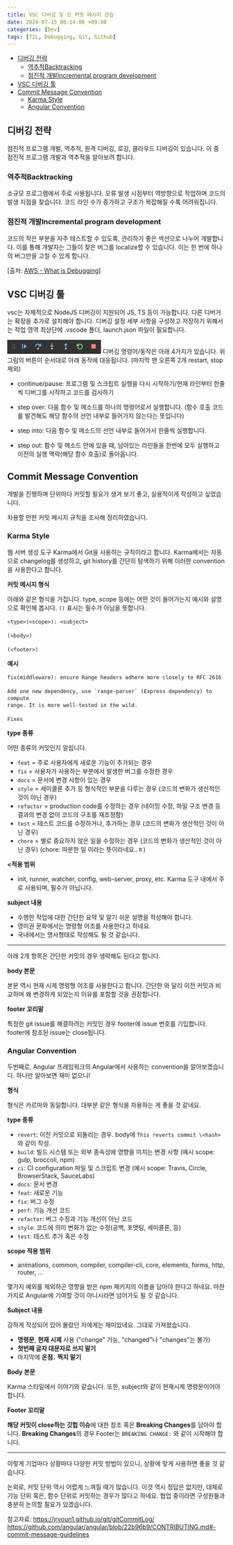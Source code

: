 ```yaml
---
title: VSC 디버깅 및 깃 커밋 메시지 관습
date: 2024-07-15 00:14:06 +09:00
categories: [Dev]
tags: [TIL, Debugging, Git, Github]
---
```


<!-- @import "[TOC]" {cmd="toc" depthFrom=1 depthTo=6 orderedList=false} -->

<!-- code_chunk_output -->

- [디버깅 전략](#디버깅-전략)
  - [역추적Backtracking](#역추적backtracking)
  - [점진적 개발Incremental program development](#점진적-개발incremental-program-development)
- [VSC 디버깅 툴](#vsc-디버깅-툴)
- [Commit Message Convention](#a-namecommitmessageconventionacommit-message-convention)
  - [Karma Style](#a-namekarmastyleakarma-style)
  - [Angular Convention](#a-nameangularconventionaangular-convention)

<!-- /code_chunk_output -->

## 디버깅 전략

점진적 프로그램 개발, 역추적, 원격 디버깅, 로깅, 클라우드 디버깅이 있습니다. 이 중 점진적 프로그램 개발과 역추적을 알아보려 합니다.

### 역추적Backtracking

소규모 프로그램에서 주로 사용됩니다. 오류 발생 시점부터 역방향으로 작업하며 코드의 발생 지점을 찾습니다. 코드 라인 수가 증가하고 구조가 복잡해질 수록 어려워집니다.

### 점진적 개발Incremental program development

코드의 작은 부분을 자주 테스트할 수 있도록, 관리하기 좋은 섹션으로 나누어 개발합니다. 이를 통해 개발자는 그들이 찾은 버그를 localize할 수 있습니다. 이는 한 번에 하나의 버그만을 고칠 수 있게 합니다.

[출처: [AWS - What is Debugging](https://aws.amazon.com/what-is/debugging/?nc1=h_ls)]

## VSC 디버깅 툴

vsc는 자체적으로 NodeJS 디버깅이 지원되어 JS, TS 등이 가능합니다. 다른 디버거는 확장을 추가로 설치해야 합니다. 디버깅 설정 세부 사항을 구성하고 저장하기 위해서는 작업 영역 최상단에 .vscode 폴더, launch.json 파일이 필요합니다.

![alt text](image.png)
디버깅 명령어/동작은 아래 4가지가 있습니다. 위 그림의 버튼이 순서대로 아래 동작에 대응됩니다. (마지막 맨 오른쪽 2개 restart, stop 제외)

- continue/pause: 프로그램 및 스크립트 실행을 다시 시작하기/현재 라인부터 한줄씩 디버그를 시작하고 코드를 검사하기
- step over: 다음 함수 및 메소드를 하나의 명령어로서 실행합니다. (함수 호출 코드를 발견해도 해당 함수의 선언 내부로 들어가지 않는다는 뜻입니다)

- step into: 다음 함수 및 메소드의 선언 내부로 들어가서 한줄씩 실행합니다.

- step out: 함수 및 메소드 안에 있을 때, 남아있는 라인들을 한번에 모두 실행하고 이전의 실행 맥락(해당 함수 호출)로 돌아옵니다.

## <a name='CommitMessageConvention'></a>Commit Message Convention

개발을 진행하며 단위마다 커밋할 필요가 생겨 보기 좋고, 실용적이게 작성하고 싶었습니다.

차용할 만한 커밋 메시지 규칙을 조사해 정리하였습니다.

### <a name='KarmaStyle'></a>Karma Style

웹 서버 생성 도구 Karma에서 Git을 사용하는 규칙이라고 합니다. Karma에서는 자동으로 changelog를 생성하고, git history를 간단히 탐색하기 위해 이러한 convention을 사용한다고 합니다.

**<a name=''></a>커밋 메시지 형식**

아래와 같은 형식을 가집니다. type, scope 등에는 어떤 것이 들어가는지 예시와 설명으로 확인해 봅시다. `()` 표시는 필수가 아님을 뜻합니다.

```
<type>(<scope>): <subject>

(<body>)

(<footer>)

```

**<a name='-1'></a>예시**

```
fix(middleware): ensure Range headers adhere more closely to RFC 2616

Add one new dependency, use `range-parser` (Express dependency) to compute
range. It is more well-tested in the wild.

Fixes
```

**<a name='type'></a>type 종류**

어떤 종류의 커밋인지 알립니다.

- `feat` = 주로 사용자에게 새로운 기능이 추가되는 경우
- `fix` = 사용자가 사용하는 부분에서 발생한 버그를 수정한 경우
- `docs` = 문서에 변경 사항이 있는 경우
- `style` = 세미콜론 추가 등 형식적인 부분을 다루는 경우 (코드의 변화가 생산적인 것이 아닌 경우)
- `refactor` = production code를 수정하는 경우 (네이밍 수정, 파일 구조 변경 등 결과의 변경 없이 코드의 구조를 재조정함)
- `test` = 테스트 코드를 수정하거나, 추가하는 경우 (코드의 변화가 생산적인 것이 아닌 경우)
- `chore` = 별로 중요하지 않은 일을 수정하는 경우 (코드의 변화가 생산적인 것이 아닌 경우) (chore: 따분한 일 이라는 뜻이라네요..ㅎ)

**<a name='-1'></a><적용 범위**

- init, runner, watcher, config, web-server, proxy, etc.
  Karma 도구 내에서 주로 사용되며, 필수가 아닙니다.

**<a name='subject'></a>subject 내용**

- 수행한 작업에 대한 간단한 요약 및 알기 쉬운 설명을 작성해야 합니다.
- 영미권 문화에서는 명령형 어조를 사용한다고 하네요.
- 국내에서는 명사형태로 작성해도 될 것 같습니다.

---

아래 2개 항목은 간단한 커밋의 경우 생략해도 된다고 합니다.

**<a name='body'></a>body 본문**

본문 역시 현재 시제 명령형 어조를 사용한다고 합니다.
간단한 <subject>와 달리 이전 커밋과 비교하며 왜 변경하게 되었는지 이유를 포함할 것을 권장합니다.

**<a name='footer'></a>footer 꼬리말**

특정한 git issue를 해결하려는 커밋인 경우 footer에 issue 번호를 기입합니다.
footer에 참조된 issue는 close됩니다.

### <a name='AngularConvention'></a>Angular Convention

두번째로, Angular 프레임워크의 Angular에서 사용하는 convention을 알아보겠습니다. 하나만 알아보면 재미 없으니!

**<a name='-1'></a>형식**

형식은 카르마와 동일합니다. 대부분 같은 형식을 차용하는 게 좋을 것 같네요.

**<a name='type-1'></a>type 종류**

- `revert`: 이전 커밋으로 되돌리는 경우. body에 `This reverts commit \<hash>`와 같이 작성.
- `build`: 빌드 시스템 또는 외부 종속성에 영향을 미치는 변경 사항 (예시 scope: gulp, broccoli, npm)
- `ci`: CI configuration 파일 및 스크립트 변경 (예시 scope: Travis, Circle, BrowserStack, SauceLabs)
- `docs`: 문서 변경
- `feat`: 새로운 기능
- `fix`: 버그 수정
- `perf`: 기능 개선 코드
- `refactor`: 버그 수정과 기능 개선이 아닌 코드
- `style`: 코드에 의미 변화가 없는 수정(공백, 포맷팅, 세미콜론, 등)
- `test`: 테스트 추가 혹은 수정

**<a name='scope'></a>scope 적용 범위**

- animations, common, compiler, compiler-cli, core, elements, forms, http, router, ...

몇가지 예외를 제외하곤 영향을 받은 npm 패키지의 이름을 담아야 한다고 하네요. 마찬가지로 Angular에 기여할 것이 아니시라면 넘어가도 될 것 같습니다.

**<a name='Subject'></a>Subject 내용**

강하게 작성되어 있어 몰랐던 저에게는 재미있네요. 그대로 가져왔습니다.

- **명령문**, **현재 시제** 사용 ("change" 가능, "changed"나 "changes"는 불가)
- **첫번째 글자 대문자로 쓰지 말기**
- 마지막에 **온점`.` 찍지 말기**

**<a name='Body'></a>Body 본문**

Karma 스타일에서 이야기와 같습니다. 또한, subject와 같이 현재시제 명령문이어야 합니다.

**<a name='Footer'></a>Footer 꼬리말**

**해당 커밋이 close하는 깃헙 이슈**에 대한 참조 혹은 **Breaking Changes**를 담아야 합니다. **Breaking Changes**의 경우 Footer는 `BREAKING CHANGE:` 와 같이 시작해야 합니다.

---

이렇게 기업마다 상황마다 다양한 커밋 방법이 있으니, 상황에 맞게 사용하면 좋을 것 같습니다.

논외로, 커밋 단위 역시 어렵게 느껴질 때가 많습니다. 이것 역시 정답은 없지만, 대체로 기능 단위 혹은, 함수 단위로 커밋하는 경우가 많다고 하네요. 협업 중이라면 구성원들과 충분히 논의할 필요가 있겠습니다.

참고자료:
https://jryoun1.github.io/git/gitCommitLog/
https://github.com/angular/angular/blob/22b96b9/CONTRIBUTING.md#-commit-message-guidelines
